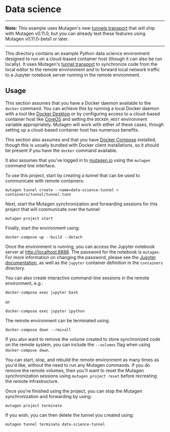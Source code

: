 # Data science

---

**Note:** This example uses Mutagen's new
[tunnels transport](https://mutagen.io/documentation/transports/tunnels) that
will ship with Mutagen v0.11.0, but you can already test these features using
Mutagen v0.11.0-beta1 or later.

---

This directory contains an example Python data science environment designed to
run on a cloud-based container host (though it can also be run locally). It uses
Mutagen's
[tunnel transport](https://mutagen.io/documentation/transports/tunnels) to
synchronize code from the local editor to the remote environment and to forward
local network traffic to a Jupyter notebook server running in the remote
environment.


## Usage

This section assumes that you have a Docker daemon available to the `docker`
command. You can achieve this by running a local Docker daemon with a tool like
[Docker Desktop](https://www.docker.com/products/docker-desktop) or by
configuring access to a cloud-based container host like
[CoreOS](http://coreos.com/) and setting the `DOCKER_HOST` environment variable
appropriately. Mutagen will work with either of these cases, though setting up a
cloud-based container host has numerous benefits.

This section also assumes and that you have
[Docker Compose](https://docs.docker.com/compose/) installed, though this is
usually bundled with Docker client installations, so it should be present if you
have the `docker` command available.

It also assumes that you've logged in to [mutagen.io](https://mutagen.io) using
the `mutagen` command line interface.

To use this project, start by creating a tunnel that can be used to communicate
with remote containers:

```
mutagen tunnel create --name=data-science-tunnel > containers/tunnel/tunnel.tunn
```

Next, start the Mutagen synchronization and forwarding sessions for this project
that will communicate over the tunnel:

```
mutagen project start
```

Finally, start the environment using:

```
docker-compose up --build --detach
```

Once the environment is running, you can access the Jupyter notebook server at
[http://localhost:8888](http://localhost:8888). The password for the notebook
is `mutagen`. For more information on changing the password, please see the
[Jupyter documentation](https://jupyter-docker-stacks.readthedocs.io/en/latest/using/common.html#notebook-options),
as well as the `jupyter` container definition in the `containers` directory.

You can also create interactive command-line sessions in the remote environment,
e.g.:

```
docker-compose exec jupyter bash
```

or

```
docker-compose exec jupyter ipython
```

The remote environment can be terminated using:

```
docker-compose down --rmi=all
```

If you also want to remove the volume created to store synchronized code on the
remote system, you can include the `--volumes` flag when using
`docker-compose down`.

You can start, stop, and rebuild the remote environment as many times as you'd
like, without the need to run any Mutagen commands. If you do remove the remote
volumes, then you'll want to reset the Mutagen synchronization sessions using
`mutagen project reset` before recreating the remote infrastructure.

Once you're finished using the project, you can stop the Mutagen synchronization
and forwarding by using:

```
mutagen project terminate
```

If you wish, you can then delete the tunnel you created using:

```
mutagen tunnel terminate data-science-tunnel
```
